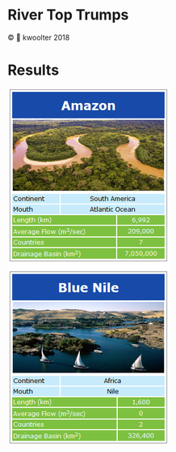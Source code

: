 # River Top Trumps
:copyright: :monkey: kwoolter 2018


# Results

<img src="https://raw.githubusercontent.com/kwoolter/RiversTopTrumps/master/view/screenshots/Capture1.PNG" alt="cards1">
